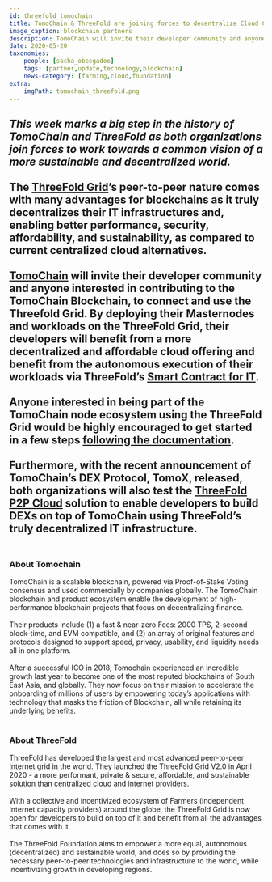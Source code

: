 ```yaml
---
id: threefold_tomochain
title: TomoChain & ThreeFold are joining forces to decentralize Cloud Computing
image_caption: blockchain partners
description: TomoChain will invite their developer community and anyone interested in contributing to the TomoChain Blockchain, to connect and use the Threefold Grid.
date: 2020-05-20
taxonomies:
    people: [sacha_obeegadoo]
    tags: [partner,update,technology,blockchain]
    news-category: [farming,cloud,foundation]
extra:
    imgPath: tomochain_threefold.png
---
```


_This week marks a big step in the history of TomoChain and ThreeFold as both organizations join forces to work towards a common vision of a more sustainable and decentralized world._
<br/>
<br/>
The [ThreeFold Grid](https://library.threefold.me/info/tfgrid/#/grid_why)’s peer-to-peer nature comes with many advantages for blockchains as it truly decentralizes their IT infrastructures and, enabling better performance, security, affordability, and sustainability, as compared to current centralized cloud alternatives.
<br/>
<br/>
[TomoChain](https://tomochain.com) will invite their developer community and anyone interested in contributing to the TomoChain Blockchain, to connect and use the Threefold Grid. By deploying their Masternodes and workloads on the ThreeFold Grid, their developers will benefit from a more decentralized and affordable cloud offering and benefit from the autonomous execution of their workloads via ThreeFold’s [Smart Contract for IT](https://library.threefold.me/info/sdk/#/smart_contract).
<br/>
<br/>
Anyone interested in being part of the TomoChain node ecosystem using the ThreeFold Grid would be highly encouraged to get started in a few steps [following the documentation](https://forum.threefold.io/t/setting-up-a-tomochain-node-in-5-steps/389).
<br/>
<br/>
Furthermore, with the recent announcement of TomoChain’s DEX Protocol, TomoX, released, both organizations will also test the [ThreeFold P2P Cloud](https://library.threefold.me/info/sdk/#/intro) solution to enable developers to build DEXs on top of TomoChain using ThreeFold’s truly decentralized IT infrastructure.
<br/>
<br/>
---

### About Tomochain
TomoChain is a scalable blockchain, powered via Proof-of-Stake Voting consensus and used commercially by companies globally. The TomoChain blockchain and product ecosystem enable the development of high-performance blockchain projects that focus on decentralizing finance. 
<br/>
<br/>
Their products include (1) a fast & near-zero Fees: 2000 TPS, 2-second block-time, and EVM  compatible, and (2) an array of original features and protocols designed to support speed, privacy, usability, and liquidity needs all in one platform. 
<br/>
<br/>
After a successful ICO in 2018, Tomochain experienced an incredible growth last year to become one of the most reputed blockchains of South East Asia, and globally. They now focus on their mission to accelerate the onboarding of millions of users by empowering today’s applications with technology that masks the friction of Blockchain, all while retaining its underlying benefits.
<br/>
<br/>
### About ThreeFold
ThreeFold has developed the largest and most advanced peer-to-peer Internet grid in the world.  They launched the ThreeFold Grid V2.0 in  April 2020 - a  more performant, private & secure, affordable, and sustainable solution than centralized cloud and internet providers. 
<br/>
<br/>
With a collective and incentivized ecosystem of Farmers (independent Internet capacity providers) around the globe, the ThreeFold Grid is now open for developers to build on top of it and benefit from all the advantages that comes with it.
<br/>
<br/>
The ThreeFold Foundation aims to empower a more equal, autonomous (decentralized) and sustainable world, and does so  by providing the necessary peer-to-peer technologies and infrastructure to the world, while incentivizing growth in developing regions.
